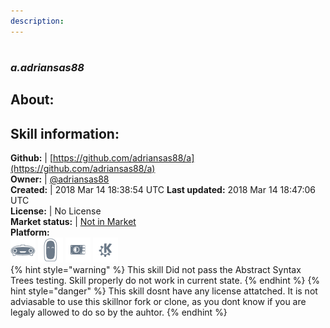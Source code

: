 ```yaml
--- 
description: 
---
```


#   
### _a.adriansas88_  
## About:  


## Skill information:  
**Github:** | [https://github.com/adriansas88/a](https://github.com/adriansas88/a)  
**Owner:** | [@adriansas88](https://github.com/adriansas88)  
**Created:** | 2018 Mar 14 18:38:54 UTC  **Last updated:** 2018 Mar 14 18:47:06 UTC  
**License:** | No License  
**Market status:** | [Not in Market](https://market.mycroft.ai/skill/)  
**Platform:**  
 ![](../.gitbook/assets/mark-1-icon.png)  ![](../.gitbook/assets/mark-2-icon.png)  ![](../.gitbook/assets/picroft-icon.png)  ![](../.gitbook/assets/kde.png)   
{% hint style="warning" %}
This skill Did not pass the Abstract Syntax Trees testing. Skill properly do not work in current state.
{% endhint %}
{% hint style="danger" %}
This skill dosnt have any license attatched. It is not adviasable to use this skillnor fork or clone, as you dont know if you are legaly allowed to do so by the auhtor.
{% endhint %}
